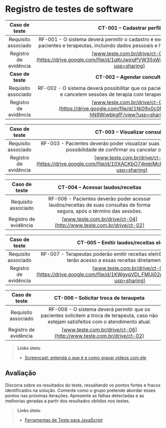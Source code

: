 # Registro de testes de software

<!-- <span style="color:red">Pré-requisitos: <a href="04-Projeto-interface.md"> Projeto de interface</a></span>, <a href="07-Plano-testes-software.md"> Plano de testes de software</a>

Relatório com as evidências dos testes de software realizados no sistema pela equipe, baseado em um plano de testes pré-definido.

Para cada caso de teste definido no <a href="07-Plano-testes-software.md"> Plano de testes de software</a>, realize o registro das evidências dos testes feitos na aplicação pela equipe, que comprovem que o critério de êxito foi alcançado (ou não!). Para isso, utilize uma ferramenta de captura de tela que mostre cada um dos casos de teste definidos. Observação: cada caso de teste deverá possuir um vídeo do tipo _screencast_ para caracterizar uma evidência do referido caso. -->

| **Caso de teste** 	| **CT-001 – Cadastrar perfil** 	|
|:---:	|:---:	|
| Requisito associado | RF-001 - O sistema deverá permitir o cadastro e exclusão de informações de pacientes e terapeutas, incluindo dados pessoais e históricos de atendimento. |
| Registro de evidência | [www.teste.com.br/drive/ct-01](https://drive.google.com/file/d/1qKrJwirqPVW35sW8Bfhvo75h6fb3lEqc/view?usp=sharing)
| **Caso de teste** 	| **CT-002 – Agendar conculta** 	|
| Requisito associado | RF-002 - O sistema deverá possibilitar que os pacientes agendem, visualizem e cancelem sessões de terapia com terapeutas disponíveis. |
| Registro de evidência | [www.teste.com.br/drive/ct-02](https://drive.google.com/file/d/1Ni09x0c0NFIV2ZY2yQ1X-hN9WiwbkgfF/view?usp=sharing) |

| **Caso de teste** 	| **CT-003 – Visualizar consultas** 	|
|:---:	|:---:	|
| Requisito associado | RF-003 - Pacientes deverão poder visualizar suas consultas agendadas, com possibilidade de confirmar ou cancelar os atendimentos. 
| Registro de evidência | [www.teste.com.br/drive/ct-03](https://drive.google.com/file/d/10XACKbO74mbjMcKEnCtw_Qhdp8r7jhH9/view?usp=sharing) |

| **Caso de teste** 	| **CT-004 – Acessar laudos/receitas** 	|
|:---:	|:---:	|
| Requisito associado | RF-006 - Pacientes deverão poder acessar laudos/receitas de suas consultas de forma segura, após o término das sessões. | 
| Registro de evidência | [www.teste.com.br/drive/ct-04](http://www.teste.com.br/drive/ct-02) |

| **Caso de teste** 	| **CT-005 – Emitir laudos/receitas eletrônicas** |
|:---:	|:---:	|
| Requisito associado | RF-007 - Terapeutas poderão emitir receitas eletrônicas aos pacientes, que terão acesso a essas receitas diretamente no sistema. |
| Registro de evidência | [www.teste.com.br/drive/ct-05](https://drive.google.com/file/d/1KWgyqVDj_FMUj02pELMDTcKjI4vm9lhs/view?usp=sharing) |

| **Caso de teste** 	| **CT-006 – Solicitar troca de teraupeta** |
|:---:	|:---:	|
| Requisito associado | RF-008 - O sistema deverá permitir que os pacientes solicitem a troca de terapeuta, caso não estejam satisfeitos com o atendimento atual. |
| Registro de evidência | [www.teste.com.br/drive/ct-06](http://www.teste.com.br/drive/ct-02) |



> **Links úteis**:
> - [Screencast: entenda o que é e como gravar vídeos com ele](https://rockcontent.com/br/blog/screencast/) 

## Avaliação

Discorra sobre os resultados do teste, ressaltando os pontos fortes e fracos identificados na solução. Comente como o grupo pretende abordar esses pontos nas próximas iterações. Apresente as falhas detectadas e as melhorias geradas a partir dos resultados obtidos nos testes.

> **Links úteis**:
> - [Ferramentas de Teste para JavaScript](https://geekflare.com/javascript-unit-testing/)
